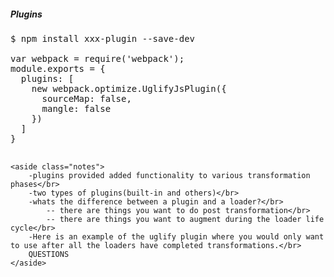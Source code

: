 <section>
    <h5>Plugins</h5>
<pre>
<span class="fragment">$ npm install xxx-plugin --save-dev</span>
<span class="fragment">
var webpack = require('webpack');
module.exports = {
  plugins: [
    new webpack.optimize.UglifyJsPlugin({
      sourceMap: false,
      mangle: false
    })
  ]
}
</span>
</pre>

    <aside class="notes">
        -plugins provided added functionality to various transformation phases</br>
        -two types of plugins(built-in and others)</br>
        -whats the difference between a plugin and a loader?</br>
            -- there are things you want to do post transformation</br>
            -- there are things you want to augment during the loader life cycle</br>
        -Here is an example of the uglify plugin where you would only want to use after all the loaders have completed transformations.</br>
        QUESTIONS
    </aside>
</section>
